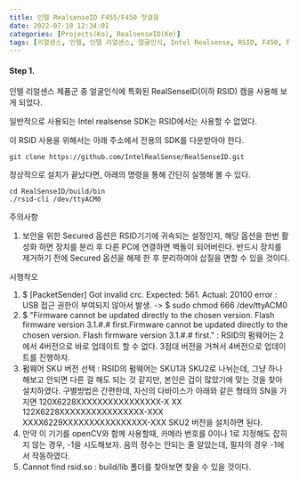 ```yaml
---
title: 인텔 RealsenseID F455/F450 첫걸음
date: 2022-07-10 12:34:01
categories: [Projects(Ko), RealsenseID(Ko)]
tags: [리얼센스, 인텔, 인텔 리얼센스, 얼굴인식, Intel Realsense, RSID, F450, F455, Face authentication, authentication, Face recognition]
---
```


<h4>Step 1. </h4>
인텔 리얼센스 제품군 중 얼굴인식에 특화된 RealSenseID(이하 RSID) 캠을 사용해 보게 되었다.

일반적으로 사용되는 Intel realsense SDK는 RSID에서는 사용할 수 없었다.

이 RSID 사용을 위해서는 아래 주소에서 전용의 SDK를 다운받아야 한다.
```
git clone https://github.com/IntelRealSense/RealSenseID.git
```
정상적으로 설치가 끝났다면, 아래의 명령을 통해 간단히 실행해 볼 수 있다.
```
cd RealSenseID/build/bin
./rsid-cli /dev/ttyACM0
```

주의사항
 1. 보안을 위한 Secured 옵션은 RSID기기에 귀속되는 설정인지, 해당 옵션을 한번 활성화 하면 장치를 분리 후 다른 PC에 연결하면 벽돌이 되어버린다. 반드시 장치를 제거하기 전에 Secured 옵션을 해제 한 후 분리하여야 삽질을 면할 수 있을 것이다.

시행착오
1. $ [PacketSender] Got invalid crc. Expected: 561. Actual: 20100 error : USB 접근 권한이 부여되지 않아서 발생. -> $ sudo chmod 666 /dev/ttyACM0
2. $ "Firmware cannot be updated directly to the chosen version.
Flash firmware version 3.1.#.# first.Firmware cannot be updated directly to the chosen version.
Flash firmware version 3.1.#.# first." : RSID의 펌웨어는 2에서 4버전으로 바로 업데이트 할 수 없다. 3점대 버전을 거쳐서 4버전으로 업데이트를 진행하자.
3. 펌웨어 SKU 버전 선택 : RSID의 펌웨어는 SKU1과 SKU2로 나뉘는데, 그냥 하나 해보고 안되면 다른 걸 해도 되는 것 같지만, 본인은 겁이 많았기에 맞는 것을 찾아 설치하였다.
구별방법은 간편한데, 자신의 다바이스가 아래와 같은 형태의 SN을 가지면
    120X6228XXXXXXXXXXXXXXXX-X  XX
    122X6228XXXXXXXXXXXXXXXX-XXX
    XXXX6229XXXXXXXXXXXXXXXX-XXX
    SKU2 버전을 설치하면 된다.
 4. 만약 이 기기를 openCV와 함께 사용할때, 카메라 번호를 0이나 1로 지정해도 잡히지 않는 경우, -1을 시도해보자. 음의 정수는 안되는 줄 알았는데, 필자의 경우 -1에서 작동하였다.
 5. Cannot find rsid.so : build/lib 폴더를 찾아보면 찾을 수 있을 것이다.